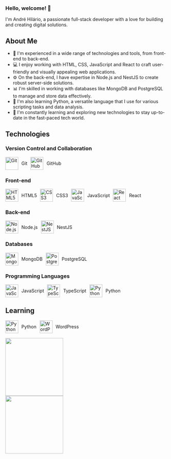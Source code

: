 ### Hello, welcome! 👋
I'm André Hilário, a passionate full-stack developer with a love for building and creating digital solutions. 

## About Me

- 🔭 I'm experienced in a wide range of technologies and tools, from front-end to back-end.
- 💻 I enjoy working with HTML, CSS, JavaScript and React to craft user-friendly and visually appealing web applications.
- ⚙️ On the back-end, I have expertise in Node.js and NestJS to create robust server-side solutions.
- 📊 I'm skilled in working with databases like MongoDB and PostgreSQL to manage and store data effectively.
- 🐍 I'm also learning Python, a versatile language that I use for various scripting tasks and data analysis.
- 🚀 I'm constantly learning and exploring new technologies to stay up-to-date in the fast-paced tech world.

## Technologies

### Version Control and Collaboration
<div style="display: flex; gap: 10px; align-items: center;">
  <img src="https://cdn.jsdelivr.net/gh/devicons/devicon/icons/git/git-original.svg" width="40" height="40" alt="Git"/>
  <span>Git</span>
  <img src="https://cdn.jsdelivr.net/gh/devicons/devicon/icons/github/github-original.svg" width="40" height="40" alt="GitHub"/>
  <span>GitHub</span>
</div>

### Front-end
<div style="display: flex; gap: 10px; align-items: center;">
  <img src="https://cdn.jsdelivr.net/gh/devicons/devicon/icons/html5/html5-original.svg" width="40" height="40" alt="HTML5"/>
  <span>HTML5</span>
  <img src="https://cdn.jsdelivr.net/gh/devicons/devicon/icons/css3/css3-original.svg" width="40" height="40" alt="CSS3"/>
  <span>CSS3</span>
  <img src="https://cdn.jsdelivr.net/gh/devicons/devicon/icons/javascript/javascript-original.svg" width="40" height="40" alt="JavaScript"/>
  <span>JavaScript</span>
  <img src="https://cdn.jsdelivr.net/gh/devicons/devicon/icons/react/react-original.svg" width="40" height="40" alt="React"/>
  <span>React</span>
</div>

### Back-end
<div style="display: flex; gap: 10px; align-items: center;">
  <img src="https://cdn.jsdelivr.net/gh/devicons/devicon/icons/nodejs/nodejs-original.svg" width="40" height="40" alt="Node.js"/>
  <span>Node.js</span>
  <img src="https://cdn.jsdelivr.net/gh/devicons/devicon/icons/nestjs/nestjs-plain.svg" width="40" height="40" alt="NestJS"/>
  <span>NestJS</span>
</div>

### Databases
<div style="display: flex; gap: 10px; align-items: center;">
  <img src="https://cdn.jsdelivr.net/gh/devicons/devicon/icons/mongodb/mongodb-original.svg" width="40" height="40" alt="MongoDB"/>
  <span>MongoDB</span>
  <img src="https://cdn.jsdelivr.net/gh/devicons/devicon/icons/postgresql/postgresql-original.svg" width="40" height="40" alt="PostgreSQL"/>
  <span>PostgreSQL</span>
</div>

### Programming Languages
<div style="display: flex; gap: 10px; align-items: center;">
  <img src="https://cdn.jsdelivr.net/gh/devicons/devicon/icons/javascript/javascript-original.svg" width="40" height="40" alt="JavaScript"/>
  <span>JavaScript</span>
  <img src="https://cdn.jsdelivr.net/gh/devicons/devicon/icons/typescript/typescript-original.svg" width="40" height="40" alt="TypeScript"/>
  <span>TypeScript</span>
  <img src="https://cdn.jsdelivr.net/gh/devicons/devicon/icons/python/python-original.svg" width="40" height="40" alt="Python"/>
  <span>Python</span>
</div>

## Learning
<div style="display: flex; gap: 10px; align-items: center;">
  <img src="https://cdn.jsdelivr.net/gh/devicons/devicon/icons/python/python-original.svg" width="40" height="40" alt="Python"/>
  <span>Python</span>
  <img src="https://cdn.jsdelivr.net/gh/devicons/devicon/icons/wordpress/wordpress-original.svg" width="40" height="40" alt="WordPress"/>
  <span>WordPress</span>
</div>


          
          
          
          
          
          


<div style="display: flex; flex-direction: row;">
  <a href="https://github.com/AndreHilario" style="display: flex; flex-direction: column; margin-top: 15px;">
    <img src="https://github-readme-stats.vercel.app/api/top-langs/?username=AndreHilario&layout=compact&langs_count=7&theme=dracula" height="180em">
    <img src="https://github-readme-stats.vercel.app/api?username=AndreHilario&show_icons=true&theme=dracula&include_all_commits=true&count_private=true" height="180em">
  </a>
</div>
         
